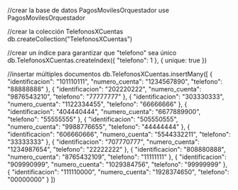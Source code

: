//crear la base de datos PagosMovilesOrquestador
use PagosMovilesOrquestador

//crear la colección TelefonosXCuentas
db.createCollection("TelefonosXCuentas")

//crear un índice para garantizar que "telefono" sea único
db.TelefonosXCuentas.createIndex({ "telefono": 1 }, { unique: true })

//insertar múltiples documentos
db.TelefonosXCuentas.insertMany([
    {
        "identificacion": "101110111",
        "numero_cuenta": "1234567890",
        "telefono": "88888888"
    },
    {
        "identificacion": "202220222",
        "numero_cuenta": "9876543210",
        "telefono": "77777777"
    },
    {
        "identificacion": "303330333",
        "numero_cuenta": "1122334455",
        "telefono": "66666666"
    },
    {
        "identificacion": "404440444",
        "numero_cuenta": "6677889900",
        "telefono": "55555555"
    },
    {
        "identificacion": "505550555",
        "numero_cuenta": "9988776655",
        "telefono": "44444444"
    },
    {
        "identificacion": "606660666",
        "numero_cuenta": "5544332211",
        "telefono": "33333333"
    },
    {
        "identificacion": "707770777",
        "numero_cuenta": "1234987654",
        "telefono": "22222222"
    },
    {
        "identificacion": "808880888",
        "numero_cuenta": "8765432109",
        "telefono": "11111111"
    },
    {
        "identificacion": "909990999",
        "numero_cuenta": "1029384756",
        "telefono": "99999999"
    },
    {
        "identificacion": "111110000",
        "numero_cuenta": "1928374650",
        "telefono": "00000000"
    }
])
